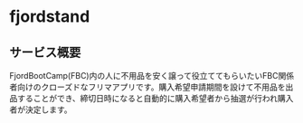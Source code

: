 # fjordstand

## サービス概要
FjordBootCamp(FBC)内の人に不用品を安く譲って役立ててもらいたいFBC関係者向けのクローズドなフリマアプリです。購入希望申請期間を設けて不用品を出品することができ、締切日時になると自動的に購入希望者から抽選が行われ購入者が決定します。

